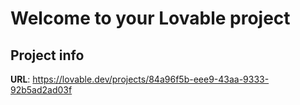 # Welcome to your Lovable project

## Project info

**URL**: https://lovable.dev/projects/84a96f5b-eee9-43aa-9333-92b5ad2ad03f
